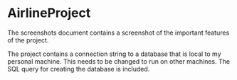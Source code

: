 # AirlineProject

The screenshots document contains a screenshot of the important features of the project.

The project contains a connection string to a database that is local to my personal machine. This needs to be changed to run on other machines. The SQL query
for creating the database is included.
